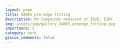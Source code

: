 ```yaml
---
layout: page
title: XANES pre-edge fitting
description: Mn compounds measured at ID26, ESRF
img: assets/img/gallery_XANES_preedge_fitting.jpg
importance: 2
category: work
giscus_comments: false
---
```

